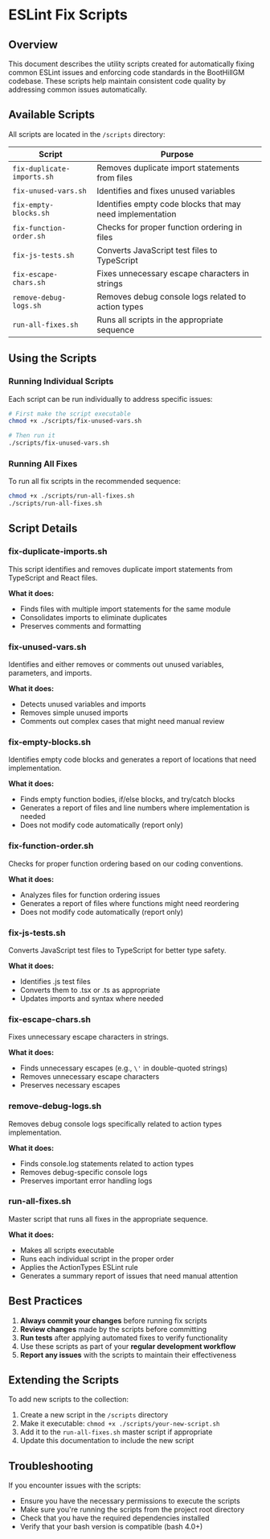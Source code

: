 # ESLint Fix Scripts

## Overview

This document describes the utility scripts created for automatically fixing common ESLint issues and enforcing code standards in the BootHillGM codebase. These scripts help maintain consistent code quality by addressing common issues automatically.

## Available Scripts

All scripts are located in the `/scripts` directory:

| Script | Purpose |
|--------|---------|
| `fix-duplicate-imports.sh` | Removes duplicate import statements from files |
| `fix-unused-vars.sh` | Identifies and fixes unused variables |
| `fix-empty-blocks.sh` | Identifies empty code blocks that may need implementation |
| `fix-function-order.sh` | Checks for proper function ordering in files |
| `fix-js-tests.sh` | Converts JavaScript test files to TypeScript |
| `fix-escape-chars.sh` | Fixes unnecessary escape characters in strings |
| `remove-debug-logs.sh` | Removes debug console logs related to action types |
| `run-all-fixes.sh` | Runs all scripts in the appropriate sequence |

## Using the Scripts

### Running Individual Scripts

Each script can be run individually to address specific issues:

```bash
# First make the script executable
chmod +x ./scripts/fix-unused-vars.sh

# Then run it
./scripts/fix-unused-vars.sh
```

### Running All Fixes

To run all fix scripts in the recommended sequence:

```bash
chmod +x ./scripts/run-all-fixes.sh
./scripts/run-all-fixes.sh
```

## Script Details

### fix-duplicate-imports.sh

This script identifies and removes duplicate import statements from TypeScript and React files.

**What it does:**
- Finds files with multiple import statements for the same module
- Consolidates imports to eliminate duplicates
- Preserves comments and formatting

### fix-unused-vars.sh

Identifies and either removes or comments out unused variables, parameters, and imports.

**What it does:**
- Detects unused variables and imports
- Removes simple unused imports
- Comments out complex cases that might need manual review

### fix-empty-blocks.sh

Identifies empty code blocks and generates a report of locations that need implementation.

**What it does:**
- Finds empty function bodies, if/else blocks, and try/catch blocks
- Generates a report of files and line numbers where implementation is needed
- Does not modify code automatically (report only)

### fix-function-order.sh

Checks for proper function ordering based on our coding conventions.

**What it does:**
- Analyzes files for function ordering issues
- Generates a report of files where functions might need reordering
- Does not modify code automatically (report only)

### fix-js-tests.sh

Converts JavaScript test files to TypeScript for better type safety.

**What it does:**
- Identifies .js test files
- Converts them to .tsx or .ts as appropriate
- Updates imports and syntax where needed

### fix-escape-chars.sh

Fixes unnecessary escape characters in strings.

**What it does:**
- Finds unnecessary escapes (e.g., `\'` in double-quoted strings)
- Removes unnecessary escape characters
- Preserves necessary escapes

### remove-debug-logs.sh

Removes debug console logs specifically related to action types implementation.

**What it does:**
- Finds console.log statements related to action types
- Removes debug-specific console logs
- Preserves important error handling logs

### run-all-fixes.sh

Master script that runs all fixes in the appropriate sequence.

**What it does:**
- Makes all scripts executable
- Runs each individual script in the proper order
- Applies the ActionTypes ESLint rule
- Generates a summary report of issues that need manual attention

## Best Practices

1. **Always commit your changes** before running fix scripts
2. **Review changes** made by the scripts before committing
3. **Run tests** after applying automated fixes to verify functionality
4. Use these scripts as part of your **regular development workflow**
5. **Report any issues** with the scripts to maintain their effectiveness

## Extending the Scripts

To add new scripts to the collection:

1. Create a new script in the `/scripts` directory
2. Make it executable: `chmod +x ./scripts/your-new-script.sh`
3. Add it to the `run-all-fixes.sh` master script if appropriate
4. Update this documentation to include the new script

## Troubleshooting

If you encounter issues with the scripts:

- Ensure you have the necessary permissions to execute the scripts
- Make sure you're running the scripts from the project root directory
- Check that you have the required dependencies installed
- Verify that your bash version is compatible (bash 4.0+)
